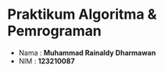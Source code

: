 # Praktikum Algoritma & Pemrograman

- Nama  : **Muhammad Rainaldy Dharmawan**
- NIM   : **123210087**
